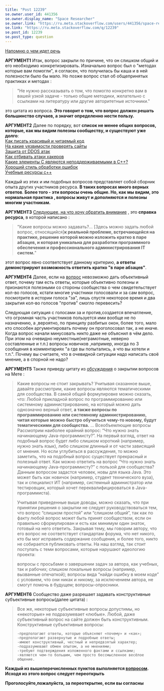 ```yaml
---
title: "Post 12239"
se.owner.user_id: 441356
se.owner.display_name: "Space Researcher"
se.owner.link: "https://ru.meta.stackoverflow.com/users/441356/space-researcher"
se.link: "https://ru.meta.stackoverflow.com/q/12239"
se.post_id: 12239
se.post_type: question
---
```

<p><a href="https://ru.meta.stackoverflow.com/questions/12230/%D0%9F%D0%BE%D1%87%D0%B5%D0%BC%D1%83-%D0%B7%D0%B0%D0%BA%D1%80%D1%8B%D0%BB%D0%B8-%D0%BC%D0%BE%D0%B9-%D0%B2%D0%BE%D0%BF%D1%80%D0%BE%D1%81">Напомню о чем идет речь</a></p>
<p><strong>АРГУМЕНТ1</strong> Итак, вопрос закрыли по причине, что он слишком общий и его необходимо конкретизировать. Изначально вопрос был о &quot;методах которые вам помогли&quot;, я согласен, что получилась бы каша и в ней полезности было бы мало. Но позже вопрос стал об общепринятых практиках и методах :</p>
<blockquote>
<p>&quot;Не нужно рассказывать о том, что помогло конкретно вам в вашей узкой
задаче - только общие методики, желательно с ссылками на литературу
или другие авторитетные источники.&quot;</p>
</blockquote>
<p>это цитата из вопроса. <strong>Это говорит о том, что вопрос должен решать большинство случаев, а значит определенно нести пользу.</strong></p>
<p><strong>АРГУМЕНТ2</strong> Далее по порядку, вот <strong>список не менее общих вопросов, которые, как мы видим полезны сообществу, и существуют уже долго</strong>:<br />
<a href="https://ru.stackoverflow.com/questions/416644/%D0%9A%D0%B0%D0%BA-%D0%BF%D0%B8%D1%81%D0%B0%D1%82%D1%8C-%D0%BA%D1%80%D0%B0%D1%81%D0%B8%D0%B2%D1%8B%D0%B9-%D0%B8-%D1%87%D0%B8%D1%82%D0%B0%D0%B5%D0%BC%D1%8B%D0%B9-%D0%BA%D0%BE%D0%B4?noredirect=1&amp;lq=1">Как писать красивый и читаемый код</a><br />
<a href="https://ru.stackoverflow.com/questions/39575/%D0%9D%D0%B0-%D0%BA%D0%B0%D0%BA%D0%B8%D0%B5-%D1%83%D1%8F%D0%B7%D0%B2%D0%B8%D0%BC%D0%BE%D1%81%D1%82%D0%B8-%D0%BF%D0%BE%D0%BC%D0%B8%D0%BC%D0%BE-sql-%D0%B8%D0%BD%D1%8A%D0%B5%D0%BA%D1%86%D0%B8%D0%B9-%D0%B8-xss-%D1%81%D1%82%D0%BE%D0%B8%D1%82-%D0%BF%D1%80%D0%BE%D0%B2%D0%B5%D1%80%D0%B8%D1%82%D1%8C-%D1%81%D0%B0%D0%B9%D1%82">На какие уязвимости проверять сайты</a><br />
<a href="https://ru.stackoverflow.com/questions/1069/%D0%97%D0%B0%D1%89%D0%B8%D1%82%D0%B0-%D0%BE%D1%82-ddos-%D0%B0%D1%82%D0%B0%D0%BA">Защита от DDOS атак</a><br />
<a href="https://ru.stackoverflow.com/questions/663883/%D0%9A%D0%B0%D0%BA-%D1%83%D1%81%D1%82%D1%80%D0%BE%D0%B8%D1%82%D1%8C-%D0%BB%D0%BE%D0%B2%D1%83%D1%88%D0%BA%D1%83-%D0%B4%D0%BB%D1%8F-%D1%85%D0%B0%D0%BA%D0%B5%D1%80%D0%B0-%D0%B8%D0%BB%D0%B8-%D0%B4%D0%BE%D1%81%D1%82%D0%BE%D0%B9%D0%BD%D0%BE-%D0%BE%D1%82%D0%B1%D0%B8%D0%B2%D0%B0%D1%82%D1%8C-%D0%B0%D1%82%D0%B0%D0%BA%D0%B8">Как отбивать атаки хакеров</a><br />
<a href="https://ru.stackoverflow.com/questions/35502/%D0%9A%D0%B0%D0%BA%D0%B8%D0%B5-%D1%8D%D0%BB%D0%B5%D0%BC%D0%B5%D0%BD%D1%82%D1%8B-%D0%A1-%D1%8F%D0%B2%D0%BB%D1%8F%D1%8E%D1%82%D1%81%D1%8F-%D0%BD%D0%B5%D0%BF%D0%BE%D0%B4%D0%B4%D0%B5%D1%80%D0%B6%D0%B8%D0%B2%D0%B0%D0%B5%D0%BC%D1%8B%D0%BC%D0%B8-%D0%B2-%D0%A1">Какие элементы С являются неподдерживаемыми в С++?</a><br />
<a href="https://ru.stackoverflow.com/questions/34825/%D0%A5%D0%BE%D1%80%D0%BE%D1%88%D0%B8%D0%B9-%D1%81%D1%82%D0%B8%D0%BB%D1%8C-%D0%BE%D0%B1%D1%80%D0%B0%D0%B1%D0%BE%D1%82%D0%BA%D0%B8-%D0%BE%D1%88%D0%B8%D0%B1%D0%BE%D0%BA">Хороший стиль обработки ошибок</a><br />
<a href="https://ru.stackoverflow.com/questions/454263/%D0%9A%D0%BD%D0%B8%D0%B3%D0%B8-%D0%B8-%D1%83%D1%87%D0%B5%D0%B1%D0%BD%D1%8B%D0%B5-%D1%80%D0%B5%D1%81%D1%83%D1%80%D1%81%D1%8B-%D0%BF%D0%BE-%D0%A1">Учебные ресурсы с++</a></p>
<p>Каждый из этих и им подобных вопросов представляет собой сборник опыта других участников ресурса. <strong>В таких вопросах много верных ответов</strong>. <strong>Более того - эти вопросы очень общие. Но, как мы видим, это нормальная практика , вопросы живут и дополняются и полезны многим участникам.</strong></p>
<p><strong>АРГУМЕНТ3</strong> <a href="https://ru.stackoverflow.com/help/on-topic">Следующее, на что хочу обратить внимание</a> , это <strong>справка ресурса</strong>, в которой написано :</p>
<blockquote>
<p>&quot;Какие вопросы можно задавать?... [Здесь можно задать любой вопрос, относящийся]<strong>к реальной
проблеме, встречающейся на практике, решение которой можно изложить
кратко в паре абзацев, и которая уникальна для разработки программного
обеспечения и профессионального администрирования IT систем.</strong>&quot;</p>
</blockquote>
<p>этот вопрос явно соответствует данному критерию, <strong>а ответы демонстрируют возможность ответить кратко &quot;в паре абзацев&quot;</strong>.</p>
<p><strong>АРГУМЕНТ4</strong> Далее, если на <a href="https://ru.stackoverflow.com/questions/1468769/%d0%a7%d1%82%d0%be-%d1%82%d0%b0%d0%ba%d0%be%d0%b5-%d0%be%d0%bf%d1%82%d0%b8%d0%bc%d0%b8%d0%b7%d0%b0%d1%86%d0%b8%d1%8f-%d0%9a%d0%b0%d0%ba-%d0%be%d0%bf%d1%82%d0%b8%d0%bc%d0%b8%d0%b7%d0%b8%d1%80%d0%be%d0%b2%d0%b0%d1%82%d1%8c-%d0%ba%d0%be%d0%b4">вопрос</a> невозможно дать объективный ответ, почему там есть ответы, которые объективно полезны и признаются полезными со стороны сообщества о чем свидетельствует кол-во голосов, кстати многие участники голосовали и за сам вопрос, посмотрите в истории голоса &quot;за&quot;, лишь спустя некоторое время и два закрытия кол-во голосов &quot;против&quot; смогло перевесить?</p>
<p>Следующая ситуация с голосами за и против,создается впечатление, что огромная часть участников пользуется ими вообще не по назначению, а ,вероятно, по принципу разбитых окон, более того, мало кто способен аргументировать почему он проголосовал так, а не иначе. Когда вопрос начали минусовать никто даже не объяснил в чём дело. При этом на очевидно неуместные(неграмотные, неверно составленные и т.п.) вопросы новичков ,например, иногда по 3 сообщения в комментариях &quot;а где вы попытались, а что вы хотели и т.п.&quot;. Почему вы считаете, что в очевидной ситуации надо написать своё мнение, а в спорной не надо?</p>
<p><strong>АРГУМЕНТ5</strong> Также приведу цитату из <a href="https://ru.meta.stackoverflow.com/questions/271/%D0%9A%D0%B0%D0%BA-%D0%B8-%D0%BA%D0%B0%D0%BA%D0%B8%D0%B5-%D0%B2%D0%BE%D0%BF%D1%80%D0%BE%D1%81%D1%8B-%D1%81%D0%BB%D0%B5%D0%B4%D1%83%D0%B5%D1%82-%D0%B7%D0%B0%D0%BA%D1%80%D1%8B%D0%B2%D0%B0%D1%82%D1%8C-%D0%92-%D0%BA%D0%B0%D0%BA%D0%B8%D1%85-%D1%81%D0%BB%D1%83%D1%87%D0%B0%D1%8F%D1%85">обсуждения</a> о закрытии вопросов на Мете :</p>
<blockquote>
<p>Какие вопросы не стоит закрывать? Учитывая сказанное выше, давайте
рассмотрим, какие вопросы являются тематическими для сообщества. В
самой общей формулировке можно сказать, что:
Любой прикладной вопрос по программированию или системному администрированию, на который можно дать однозначно верный ответ, <strong>а
также вопросы по программированию или системному администрированию,
читая которые можно быстро обучиться чему-то новому, будут
тематическими для сообщества.</strong> ... Всеобъемлющие вопросы Рассмотрим
наиболее крайний вопрос: “Что нужно знать начинающему
Java-программисту?”. На первый взгляд, ответ на подобный вопрос будет
либо слишком короткий (например, нужно знать язык), либо слишком
длинный и от части зависящий от мнения. Но если углубиться в
рассуждения, то можно заметить, что на подобный вопрос существует
прекрасный и полезный ответ. Как можно ответить на вопрос “Что нужно
знать начинающему Java-программисту?” с пользой для сообщества? Данным
вопросом задастся человек, новы для языка Java. Это может быть как
новичок (например, студент технического вуза), так и специалист ИТ
(например, системный администратор или тестировщик, который хочет
переквалифицироваться в Java-программиста).</p>
<p>Учитывая приведенные выше доводы, можно сказать, что при принятии
решения о закрытии не следует руководствоваться тем, что вопрос
“слишком простой” или “слишком общий”, так как по факту любой вопрос
может быть принят сообществом, если он правильно сформулирован и есть
как минимум один знаток, готовый на него ответить. Закрывая тему, мы
говорим автору, что его вопрос не соответствует стандартам форума, что
нет никого, кто бы мог исправить содержание сообщения, и более того,
никто не собирается публиковать ответы. На наш взгляд, так стоит
поступать с теми вопросами, которые нарушают идеологию проекта:</p>
<p>вопросы с просьбами о завершении задач за автора, как учебных, так и
рабочих;
слишком локальные вопросы (например, вызванные опечаткой);
вопросы вида “найди ошибку в моем коде” с условием, что они никак и никому, за исключением автора, не смогут помочь в будущем;
вопросы-опросники.</p>
</blockquote>
<p><strong>АРГУМЕНТ6</strong> Сообщество даже разрешает задавать конструктивные субъективные вопросы(далее цитата) :</p>
<blockquote>
<p>Все же, некоторые субъективные вопросы допустимы, но «некоторые» не
подразумевает «любые». Любой, даже субъективный вопрос на сайте должен
быть конструктивным. Конструктивные субъективные вопросы:</p>
<pre><code>-предполагают ответы, которые объясняют «почему» и «как»;
-предполагают развернутые и подробные ответы;
-имеют конструктивный, честный и непредвзятый характер;
-подразумевают обмен опытом, а не мнениями;
-требуют подтверждения изложенного фактами и ссылками;
-являются чем-то большим, чем просто бессмысленное весёлое общение.
</code></pre>
</blockquote>
<p><strong>Каждый из вышеперечисленных пунктов выполняется <a href="https://ru.stackoverflow.com/questions/1468769/%d0%a7%d1%82%d0%be-%d1%82%d0%b0%d0%ba%d0%be%d0%b5-%d0%be%d0%bf%d1%82%d0%b8%d0%bc%d0%b8%d0%b7%d0%b0%d1%86%d0%b8%d1%8f-%d0%9a%d0%b0%d0%ba-%d0%be%d0%bf%d1%82%d0%b8%d0%bc%d0%b8%d0%b7%d0%b8%d1%80%d0%be%d0%b2%d0%b0%d1%82%d1%8c-%d0%ba%d0%be%d0%b4">вопросом</a>. Исходя из этого вопрос следует переоткрыть</strong></p>
<p><strong>Проголосуйте,пожалуйста, за переоткрытие, если вы согласны</strong></p>

